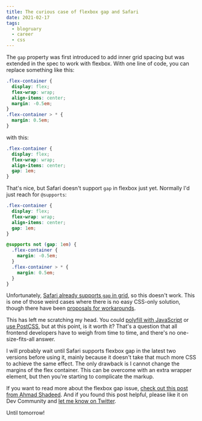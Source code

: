 ```yaml
---
title: The curious case of flexbox gap and Safari
date: 2021-02-17
tags: 
  - blogruary
  - career
  - css
---
```


The `gap` property was first introduced to add inner grid spacing but was extended in the spec to work with flexbox. With one line of code, you can replace something like this:

```scss
.flex-container {
  display: flex;
  flex-wrap: wrap;
  align-items: center;
  margin: -0.5em;
}
.flex-container > * {
  margin: 0.5em;
}
```

with this:

```scss
.flex-container {
  display: flex;
  flex-wrap: wrap;
  align-items: center;
  gap: 1em;
}
```

That's nice, but Safari doesn't support `gap` in flexbox just yet. Normally I'd just reach for `@supports`:

```scss
.flex-container {
  display: flex;
  flex-wrap: wrap;
  align-items: center;
  gap: 1em;
}

@supports not (gap: 1em) {
  .flex-container {
    margin: -0.5em;
  }
  .flex-container > * {
    margin: 0.5em;
  }
}
```

Unfortunately, [Safari already supports `gap` in grid](https://caniuse.com/mdn-css_properties_gap_grid_context), so this doesn't work. This is one of those weird cases where there is no easy CSS-only solution, though there have been [proposals for workarounds](https://github.com/w3c/csswg-drafts/issues/3559).

This has left me scratching my head. You could [polyfill with JavaScript](https://github.com/Modernizr/Modernizr/blob/master/feature-detects/css/flexgap.js) or [use PostCSS](https://github.com/nkt/postcss-flexboxgrid), but at this point, is it worth it? That's a question that all frontend developers have to weigh from time to time, and there's no one-size-fits-all answer.

I will probably wait until Safari supports flexbox gap in the latest two versions before using it, mainly because it doesn't take that much more CSS to achieve the same effect. The only drawback is I cannot change the margins of the flex container. This can be overcome with an extra wrapper element, but then you're starting to complicate the markup.

If you want to read more about the flexbox gap issue, [check out this post from Ahmad Shadeed](https://ishadeed.com/article/flexbox-gap/). And if you found this post helpful, please like it on Dev Community and [let me know on Twitter](https://twitter.com/therealboone).

Until tomorrow!